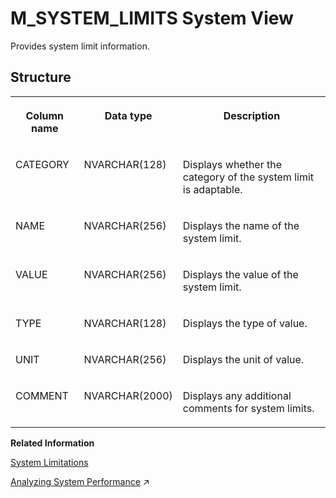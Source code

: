 <!-- loio20c6023775191014be17d92c9bd287eb -->

# M\_SYSTEM\_LIMITS System View

Provides system limit information.



<a name="loio20c6023775191014be17d92c9bd287eb___m__s_y_s_t_e_m__l_i_m_i_t_s_1struct_M_SYSTEM_LIMITS"/>

## Structure


<table>
<tr>
<th valign="top">

Column name

</th>
<th valign="top">

Data type

</th>
<th valign="top">

Description

</th>
</tr>
<tr>
<td valign="top">

CATEGORY

</td>
<td valign="top">

NVARCHAR\(128\)

</td>
<td valign="top">

Displays whether the category of the system limit is adaptable.

</td>
</tr>
<tr>
<td valign="top">

NAME

</td>
<td valign="top">

NVARCHAR\(256\)

</td>
<td valign="top">

Displays the name of the system limit.

</td>
</tr>
<tr>
<td valign="top">

VALUE

</td>
<td valign="top">

NVARCHAR\(256\)

</td>
<td valign="top">

Displays the value of the system limit.

</td>
</tr>
<tr>
<td valign="top">

TYPE

</td>
<td valign="top">

NVARCHAR\(128\)

</td>
<td valign="top">

Displays the type of value.

</td>
</tr>
<tr>
<td valign="top">

UNIT

</td>
<td valign="top">

NVARCHAR\(256\)

</td>
<td valign="top">

Displays the unit of value.

</td>
</tr>
<tr>
<td valign="top">

COMMENT

</td>
<td valign="top">

NVARCHAR\(2000\)

</td>
<td valign="top">

Displays any additional comments for system limits.

</td>
</tr>
</table>

**Related Information**  


[System Limitations](../../010-SQL-Reference/system-limitations-20a7605.md "Limitations to take into consideration when administering an SAP HANA Cloud database.")

[Analyzing System Performance](https://help.sap.com/viewer/f9c5015e72e04fffa14d7d4f7267d897/2024_3_QRC/en-US/2f1b50583b214f8c8d64d5a8f65bd74b.html "You can use monitoring views to analyze how effectively your system is handling the current workload.") :arrow_upper_right:

